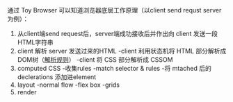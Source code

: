 

通过 Toy Browser 可以知道浏览器底层工作原理（以client send requst server 为例）：
1. 从client端send request后，server端成功接收后并作出向 client 发送一段HTML字符串
2. client 解析 server 发送过来的HTML
    -client 利用状态机将 HTML 部分解析成 DOM树（[解析规则](https://html.spec.whatwg.org/multipage/parsing.html#data-state)）
    -client 将 CSS 部分解析成 CSSOM
3. computed CSS
    -收集rules
    -match selector & rules
    -将 mtached 后的 declerations 添加进element 
4. layout
    -normal flow
    -flex box
    -grids
5. render
